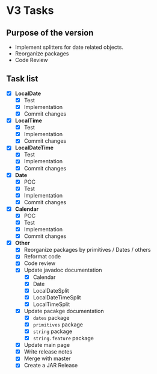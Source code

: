# V3 Tasks

## Purpose of the version

 * Implement splitters for date related objects.
 * Reorganize packages
 * Code Review

## Task list

- [x] **LocalDate**
  - [x] Test
  - [x] Implementation
  - [x] Commit changes

- [x] **LocalTime**
  - [x] Test
  - [x] Implementation
  - [x] Commit changes

- [x] **LocalDateTime**
  - [x] Test
  - [x] Implementation
  - [x] Commit changes

- [x] **Date**
  - [x] POC
  - [x] Test
  - [x] Implementation
  - [x] Commit changes

- [x] **Calendar**
  - [x] POC
  - [x] Test
  - [x] Implementation
  - [x] Commit changes

- [x] **Other**
  - [x] Reorganize packages by primitives / Dates / others
  - [x] Reformat code
  - [x] Code review
  - [x] Update javadoc documentation
    - [x] Calendar
    - [x] Date
    - [x] LocalDateSplit
    - [x] LocalDateTimeSplit
    - [x] LocalTimeSplit
  - [x] Update pacakge documentation
    - [x] `dates` package
    - [x] `primitives` package
    - [x] `string` package
    - [x] `string.feature` package
  - [x] Update main page
  - [x] Write release notes
  - [x] Merge with master
  - [x] Create a JAR Release